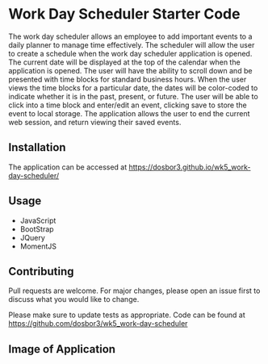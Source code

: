 # Work Day Scheduler Starter Code

The work day scheduler allows an employee to add important events to a daily planner to manage time effectively. The scheduler will allow the user to create a schedule when the work day scheduler application is opened. The current date will be displayed at the top of the calendar when the application is opened. The user will have the ability to scroll down and be presented with time blocks for standard business hours. When the user views the time blocks for a particular date, the dates will be color-coded to indicate whether it is in the past, present, or future. The user will be able to click into a time block and enter/edit an event, clicking save to store the event to local storage. The application allows the user to end the current web session, and return viewing their saved events.

## Installation

The application can be accessed at https://dosbor3.github.io/wk5_work-day-scheduler/  

## Usage

*  JavaScript
*  BootStrap
*  JQuery
*  MomentJS

## Contributing
Pull requests are welcome. For major changes, please open an issue first to discuss what you would like to change.

Please make sure to update tests as appropriate.  Code can be found at https://github.com/dosbor3/wk5_work-day-scheduler


## Image of Application 





